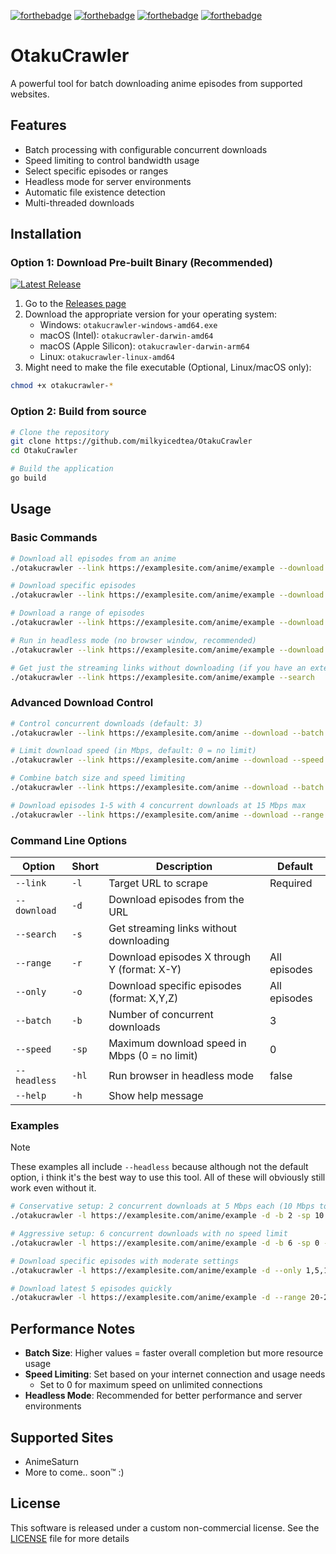 [![forthebadge](https://forthebadge.com/images/badges/made-with-go.svg)](https://forthebadge.com)
[![forthebadge](https://forthebadge.com/images/badges/built-with-love.svg)](https://forthebadge.com)
[![forthebadge](https://forthebadge.com/images/badges/you-didnt-ask-for-this.svg)](https://forthebadge.com)
[![forthebadge](https://forthebadge.com/images/badges/60-percent-of-the-time-works-every-time.svg)](https://forthebadge.com)

# OtakuCrawler

A powerful tool for batch downloading anime episodes from supported websites.

## Features
- Batch processing with configurable concurrent downloads
- Speed limiting to control bandwidth usage
- Select specific episodes or ranges
- Headless mode for server environments
- Automatic file existence detection
- Multi-threaded downloads

## Installation

### Option 1: Download Pre-built Binary (Recommended)
[![Latest Release](https://img.shields.io/github/v/release/milkyicedtea/OtakuCrawler)](https://github.com/milkyicedtea/OtakuCrawler/releases/latest)

1. Go to the [Releases page](https://github.com/milkyicedtea/OtakuCrawler/releases)
2. Download the appropriate version for your operating system:
   - Windows: `otakucrawler-windows-amd64.exe`
   - macOS (Intel): `otakucrawler-darwin-amd64`
   - macOS (Apple Silicon): `otakucrawler-darwin-arm64`
   - Linux: `otakucrawler-linux-amd64`
3. Might need to make the file executable (Optional, Linux/macOS only):
```bash
chmod +x otakucrawler-*
```

### Option 2: Build from source
```bash
# Clone the repository
git clone https://github.com/milkyicedtea/OtakuCrawler
cd OtakuCrawler

# Build the application
go build
```

## Usage

### Basic Commands
```bash
# Download all episodes from an anime
./otakucrawler --link https://examplesite.com/anime/example --download

# Download specific episodes
./otakucrawler --link https://examplesite.com/anime/example --download --only 1,3,5

# Download a range of episodes
./otakucrawler --link https://examplesite.com/anime/example --download --range 5-10

# Run in headless mode (no browser window, recommended)
./otakucrawler --link https://examplesite.com/anime/example --download --headless

# Get just the streaming links without downloading (if you have an external downloader)
./otakucrawler --link https://examplesite.com/anime/example --search
```

### Advanced Download Control
```bash
# Control concurrent downloads (default: 3)
./otakucrawler --link https://examplesite.com/anime --download --batch 4

# Limit download speed (in Mbps, default: 0 = no limit)
./otakucrawler --link https://examplesite.com/anime --download --speed 10

# Combine batch size and speed limiting
./otakucrawler --link https://examplesite.com/anime --download --batch 2 --speed 20

# Download episodes 1-5 with 4 concurrent downloads at 15 Mbps max
./otakucrawler --link https://examplesite.com/anime --download --range 1-5 --batch 4 --speed 15
```

### Command Line Options
| Option       | Short | Description                                   | Default      |
|--------------|-------|-----------------------------------------------|--------------|
| `--link`     | `-l`  | Target URL to scrape                          | Required     |
| `--download` | `-d`  | Download episodes from the URL                |              |
| `--search`   | `-s`  | Get streaming links without downloading       |              |
| `--range`    | `-r`  | Download episodes X through Y (format: X-Y)   | All episodes |
| `--only`     | `-o`  | Download specific episodes (format: X,Y,Z)    | All episodes |
| `--batch`    | `-b`  | Number of concurrent downloads                | 3            |
| `--speed`    | `-sp` | Maximum download speed in Mbps (0 = no limit) | 0            |
| `--headless` | `-hl` | Run browser in headless mode                  | false        |
| `--help`     | `-h`  | Show help message                             |              |

### Examples
> [!Note]
> These examples all include `--headless` because although not the default option,
> i think it's the best way to use this tool.
> All of these will obviously still work even without it.
```bash
# Conservative setup: 2 concurrent downloads at 5 Mbps each (10 Mbps total)
./otakucrawler -l https://examplesite.com/anime/example -d -b 2 -sp 10 --headless

# Aggressive setup: 6 concurrent downloads with no speed limit
./otakucrawler -l https://examplesite.com/anime/example -d -b 6 -sp 0 --headless

# Download specific episodes with moderate settings
./otakucrawler -l https://examplesite.com/anime/example -d --only 1,5,10,15 -b 3 -sp 25 --headless

# Download latest 5 episodes quickly
./otakucrawler -l https://examplesite.com/anime/example -d --range 20-24 -b 4 --headless
```

## Performance Notes
- **Batch Size**: Higher values = faster overall completion but more resource usage
- **Speed Limiting**: Set based on your internet connection and usage needs
  - Set to 0 for maximum speed on unlimited connections
- **Headless Mode**: Recommended for better performance and server environments

## Supported Sites
- AnimeSaturn
- More to come.. soon™ :)

## License
This software is released under a custom non-commercial license. See the [LICENSE](LICENSE.md) file for more details
